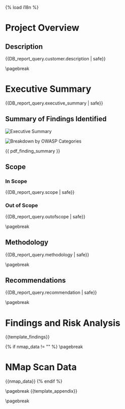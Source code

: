 {% load i18n %}
# Project Overview
## Description
{{DB_report_query.customer.description | safe}}

\pagebreak
# Executive Summary
{{DB_report_query.executive_summary | safe}}

## Summary of Findings Identified

![Executive Summary]({{report_executive_summary_image}})

![Breakdown by OWASP Categories]({{report_owasp_categories_image}})

{{ pdf_finding_summary }}

## Scope
### In Scope
{{DB_report_query.scope | safe}}

### Out of Scope
{{DB_report_query.outofscope | safe}}

\pagebreak
## Methodology
{{DB_report_query.methodology | safe}}

\pagebreak
## Recommendations
{{DB_report_query.recommendation | safe}}

\pagebreak
# Findings and Risk Analysis
{{template_findings}}

{% if nmap_data != "" %}
\pagebreak
# NMap Scan Data
{{nmap_data}}
{% endif %}

\pagebreak
{{template_appendix}}

\pagebreak